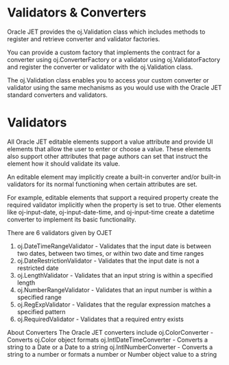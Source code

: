 Validators & Converters
=======================

Oracle JET provides the oj.Validation class which includes methods to register and retrieve converter and validator factories.

You can provide a custom factory that implements the contract for a converter using oj.ConverterFactory or a validator using oj.ValidatorFactory and register the converter or validator with the oj.Validation class.

The oj.Validation class enables you to access your custom converter or validator using the same mechanisms as you would use with the Oracle JET standard converters and validators.

Validators
==========
All Oracle JET editable elements support a value attribute and provide UI elements that allow the user to enter or choose a value. These elements also support other attributes that page authors can set that instruct the element how it should validate its value.

An editable element may implicitly create a built-in converter and/or built-in validators for its normal functioning when certain attributes are set.

For example, editable elements that support a required property create the required validator implicitly when the property is set to true. Other elements like oj-input-date, oj-input-date-time, and oj-input-time create a datetime converter to implement its basic functionality.

There are 6 validators given by OJET
1. oj.DateTimeRangeValidator - Validates that the input date is between two dates, between two times, or within two date and time ranges
2. oj.DateRestrictionValidator - Validates that the input date is not a restricted date
3. oj.LengthValidator - Validates that an input string is within a specified length
4. oj.NumberRangeValidator - Validates that an input number is within a specified range
5. oj.RegExpValidator - Validates that the regular expression matches a specified pattern
6. oj.RequiredValidator - Validates that a required entry exists

About Converters
The Oracle JET converters include
oj.ColorConverter - Converts oj.Color object formats
oj.IntlDateTimeConverter - Converts a string to a Date or a Date to a string
oj.IntlNumberConverter - Converts a string to a number or formats a number or Number object value to a string











